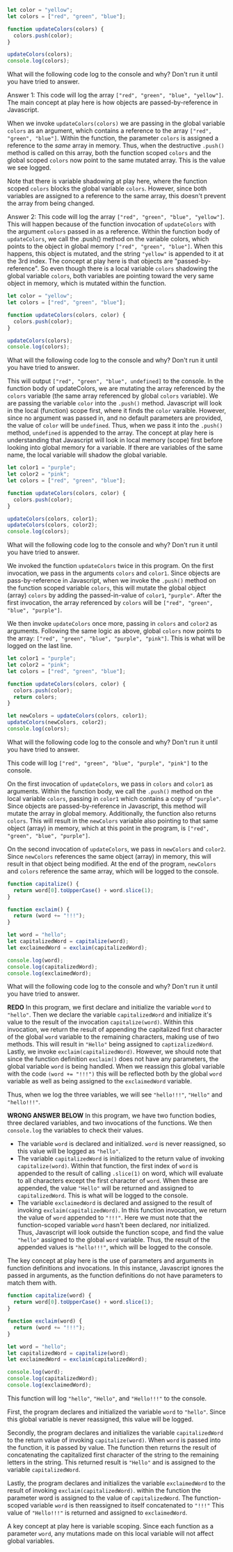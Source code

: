 ```javascript
let color = "yellow";
let colors = ["red", "green", "blue"];

function updateColors(colors) {
  colors.push(color);
}

updateColors(colors);
console.log(colors);
```
What will the following code log to the console and why? Don't run it until you have tried to answer.

Answer 1:
This code will log the array  `["red", "green", "blue", "yellow"]`. The main concept at play here is how objects are passed-by-reference in Javascript. 

When we invoke `updateColors(colors)` we are passing in the global variable `colors` as an argument, which contains a reference to the array `["red", "green", "blue"]`. Within the function, the parameter `colors` is assigned a reference to the *same* array in memory. Thus, when the destructive `.push()` method is called on this array, both the function scoped `colors` and the global scoped `colors` now point to the same mutated array. This is the value we see logged.

Note that there is variable shadowing at play here, where the function scoped `colors` blocks the global variable `colors`. However, since both variables are assigned to a reference to the same array, this doesn't prevent the array from being changed.

Answer 2:
This code will log the array  `["red", "green", "blue", "yellow"]`. This will happen because of the function invocation of `updateColors` with the argument `colors` passed in as a reference. Within the function body of `updateColors`, we call the .push() method on the variable colors, which points to the object in global memory `["red", "green", "blue"]`. When this happens, this object is mutated, and the string `"yellow"` is appended to it at the 3rd index. The concept at play here is that objects are "passed-by-reference". So even though there is a local variable `colors` shadowing the global variable `colors`, both variables are pointing toward the very same object in memory, which is mutated within the function.



```javascript
let color = "yellow";
let colors = ["red", "green", "blue"];

function updateColors(colors, color) {
  colors.push(color);
}

updateColors(colors);
console.log(colors);
```
What will the following code log to the console and why? Don't run it until you have tried to answer.

This will output `["red", "green", "blue", undefined]` to the console. In the function body of updateColors, we are mutating the array referenced by the `colors` variable (the same array referenced by global `colors` variable). We are passing the variable `color` into the `.push()` method. Javascript will look in the local (function) scope first, where it finds the `color` varaible. However, since no argument was passed in, and no default parameters are provided, the value of `color` will be `undefined`. Thus, when we pass it into the `.push()` method,  `undefined` is appended to the array. The concept at play here is understanding that Javascript will look in local memory (scope) first before looking into global memory for a variable. If there are variables of the same name, the local variable will shadow the global variable.


```javascript
let color1 = "purple";
let color2 = "pink";
let colors = ["red", "green", "blue"];

function updateColors(colors, color) {
  colors.push(color);
}

updateColors(colors, color1);
updateColors(colors, color2);
console.log(colors);
```

What will the following code log to the console and why? Don't run it until you have tried to answer.

We invoked the function `updateColors` twice in this program. On the first invocation, we pass in the arguments `colors` and `color1`. Since objects are pass-by-reference in Javascript, when we invoke the `.push()` method on the function scoped variable `colors`, this will mutate the global object (array) `colors` by adding the passed-in-value of `color1`, `"purple"`. After the first invocation, the array referenced by `colors` will be `["red", "green", "blue", "purple"]`.

We then invoke `updateColors` once more, passing in `colors` and `color2` as arguments. Following the same logic as above, global `colors` now points to the array: `["red", "green", "blue", "purple", "pink"]`. This is what will be logged on the last line.


```javascript
let color1 = "purple";
let color2 = "pink";
let colors = ["red", "green", "blue"];

function updateColors(colors, color) {
  colors.push(color);
  return colors;
}

let newColors = updateColors(colors, color1);
updateColors(newColors, color2);
console.log(colors);
```

What will the following code log to the console and why? Don't run it until you have tried to answer.

This code will log `["red", "green", "blue", "purple", "pink"]` to the console. 

On the first invocation of `updateColors`, we pass in `colors` and `color1` as arguments. Within the function body, we call the `.push()` method on the local variable `colors`, passing in `color1` which contains a copy of `"purple"`. Since objects are passed-by-reference in Javascript, this method will mutate the array in global memory. Additionally, the function also returns `colors`. This will result in the `newColors` variable also pointing to that same object (array) in memory, which at this point in the program, is `["red", "green", "blue", "purple"]`.

On the second invocation of `updateColors`, we pass in `newColors` and `color2`. Since `newColors` references the same object (array) in memory, this will result in that object being modified. At the end of the program, `newColors` and `colors` reference the same array, which will be logged to the console.



```javascript
function capitalize() {
  return word[0].toUpperCase() + word.slice(1);
}

function exclaim() {
  return (word += "!!!");
}

let word = "hello";
let capitalizedWord = capitalize(word);
let exclaimedWord = exclaim(capitalizedWord);

console.log(word);
console.log(capitalizedWord);
console.log(exclaimedWord);
```

What will the following code log to the console and why? Don't run it until you have tried to answer.

**REDO**
In this program, we first declare and initialize the variable `word` to `"hello"`. Then we declare the variable `capitalizedWord` and initialize it's value to the result of the invocation `capitalize(word)`. Within this invocation, we return the result of appending the capitalized first character of the global `word` variable to the remaining characters, making use of two methods. This will result in `"Hello"` being assigned to `captizalizedWord`. Lastly, we invoke `exclaim(capitalizedWord)`. However, we should note that since the function definition `exclaim()` does not have any parameters, the global variable `word` is being handled. When we reassign this global variable with the code `(word += "!!!")` this will be reflected both by the global `word` variable as well as being assigned to the `exclaimedWord` variable. 

Thus, when we log the three variables, we will see `"hello!!!"`, `"Hello"` and `"hello!!!"`.



**WRONG ANSWER BELOW**
In this program, we have two function bodies, three declared variables, and two invocations of the functions. We then `console.log` the variables to check their values. 

- The variable `word` is declared and initialized. `word` is never reassigned, so this value will be logged as `"hello"`. 
- The variable `capitalizedWord` is initialized to the return value of invoking `capitalize(word)`. Within that function, the first index of `word` is appended to the result of calling `.slice(1)` on word, which will evaluate to all characters except the first character of `word`. When these are appended, the value `"Hello"` will be returned and assigned to `capitalizedWord`. This is what will be logged to the console. 
- The variable `exclaimedWord` is declared and assigned to the result of invoking `exclaim(capitalizedWord)`. In this function invocation, we return the value of `word` appended to `"!!!"`. Here we must note that the function-scoped variable `word` hasn't been declared, nor initialized. Thus, Javascript will look outside the function scope, and find the value `"hello"` assigned to the global `word` variable. Thus, the result of the appended values is `"hello!!!"`, which will be logged to the console.

The key concept at play here is the use of parameters and arguments in function definitions and invocations. In this instance, Javascript ignores the passed in arguments, as the function definitions do not have parameters to match them with.


```javascript
function capitalize(word) {
  return word[0].toUpperCase() + word.slice(1);
}

function exclaim(word) {
  return (word += "!!!");
}

let word = "hello";
let capitalizedWord = capitalize(word);
let exclaimedWord = exclaim(capitalizedWord);

console.log(word);
console.log(capitalizedWord);
console.log(exclaimedWord);
```

This function will log `"hello"`, `"Hello"`, and `"Hello!!!"` to the console. 

First, the program declares and initialized the variable `word` to `"hello"`. Since this global variable is never reassigned, this value will be logged.

Secondly, the program declares and initializes the variable `capitalizedWord` to the return value of invoking `capitalize(word)`. When `word` is passed into the function, it is passed by value. The function then returns the result of concatenating the capitalized first character of the string to the remaining letters in the string. This returned result is `"Hello"` and is assigned to the variable `capitalizedWord`.

Lastly, the program declares and initializes the variable `exclaimedWord` to the result of invoking `exclaim(capitalizedWord)`. within the function the parameter word is assigned to the value of `capitalizedWord`. The function-scoped variable `word` is then reassigned to itself concatenated to `"!!!"` This value of `"Hello!!!"` is returned and assigned to `exclaimedWord`.

A key concept at play here is variable scoping. Since each function as a parameter `word`, any mutations made on this local variable will not affect global variables.



